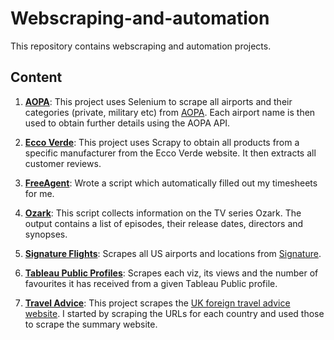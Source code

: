 # Webscraping-and-automation

This repository contains webscraping and automation projects.

## Content

1. **[AOPA](https://github.com/lb930/Webscraping-and-automation/tree/master/AOPA)**: This project uses Selenium to scrape all airports and their categories (private, military etc) from [AOPA](https://www.aopa.org/). Each airport name is then used to obtain further details using the AOPA API.

2. **[Ecco Verde](https://github.com/lb930/Webscraping-and-automation/tree/master/Ecco%20Verde)**: This project uses Scrapy to obtain all products from a specific manufacturer from the Ecco Verde website. It then extracts all customer reviews.

3. **[FreeAgent](https://github.com/lb930/Webscraping-and-automation/tree/master/FreeAgent)**: Wrote a script which automatically filled out my timesheets for me.

4. **[Ozark](https://github.com/lb930/Webscraping-and-automation/tree/master/Ozark)**: This script collects information on the TV series Ozark. The output contains a list of episodes, their release dates, directors and synopses.

5. **[Signature Flights](https://github.com/lb930/Webscraping-and-automation/tree/master/Signature%20Flights)**: Scrapes all US airports and locations from [Signature](https://www.signatureflight.com/locations?region=us).

6. **[Tableau Public Profiles](https://github.com/lb930/Webscraping-and-automation/tree/master/Tableau%20Public%20Profiles)**: Scrapes each viz, its views and the number of favourites it has received from a given Tableau Public profile.

7. **[Travel Advice](https://github.com/lb930/Webscraping-and-automation/tree/master/Travel%20Advice)**: This project scrapes the [UK foreign travel advice website](https://www.gov.uk/foreign-travel-advice). I started by scraping the URLs for each country and used those to scrape the summary website. 
